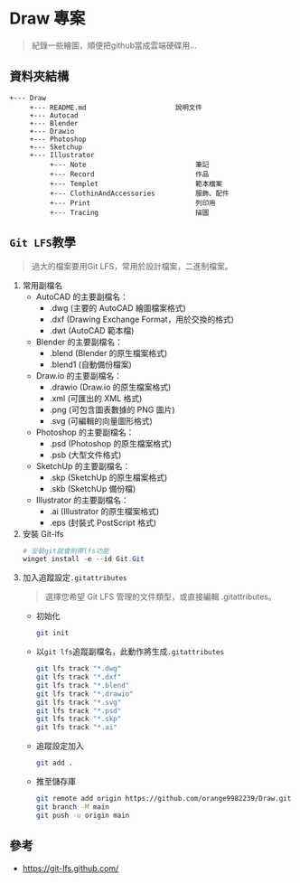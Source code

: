 # Draw 專案

> 紀錄一些繪圖，順便把github當成雲端硬碟用...

## 資料夾結構
```
+--- Draw
     +--- README.md                      說明文件
     +--- Autocad
     +--- Blender
     +--- Drawio
     +--- Photoshop
     +--- Sketchup
     +--- Illustrator
          +--- Note                           筆記
          +--- Record                         作品
          +--- Templet                        範本檔案
          +--- ClothinAndAccessories          服飾、配件
          +--- Print                          列印用
          +--- Tracing                        描圖
```

## `Git LFS`教學
> 過大的檔案要用Git LFS，常用於設計檔案，二進制檔案。

1. 常用副檔名
    * AutoCAD 的主要副檔名：
      * .dwg (主要的 AutoCAD 繪圖檔案格式)
      * .dxf (Drawing Exchange Format，用於交換的格式)
      * .dwt (AutoCAD 範本檔)
    * Blender 的主要副檔名：
      * .blend (Blender 的原生檔案格式)
      * .blend1 (自動備份檔案)
    * Draw.io 的主要副檔名：
      * .drawio (Draw.io 的原生檔案格式)
      * .xml (可匯出的 XML 格式)
      * .png (可包含圖表數據的 PNG 圖片)
      * .svg (可編輯的向量圖形格式)
    * Photoshop 的主要副檔名：
      * .psd (Photoshop 的原生檔案格式)
      * .psb (大型文件格式)
    * SketchUp 的主要副檔名：
      * .skp (SketchUp 的原生檔案格式)
      * .skb (SketchUp 備份檔)
    * Illustrator 的主要副檔名：
      * .ai (Illustrator 的原生檔案格式)
      * .eps (封裝式 PostScript 格式)
2. 安裝 Git-lfs
     ```ps1
     # 安裝git就會附帶lfs功能
     winget install -e --id Git.Git
     ```
3. 加入追蹤設定`.gitattributes`
   > 選擇您希望 Git LFS 管理的文件類型，或直接編輯 .gitattributes。
   * 初始化
     ``` bash
     git init
     ```
   * 以`git lfs`追蹤副檔名，此動作將生成`.gitattributes`
     ``` sh
     git lfs track "*.dwg"
     git lfs track "*.dxf"
     git lfs track "*.blend"
     git lfs track "*.drawio"
     git lfs track "*.svg"
     git lfs track "*.psd"
     git lfs track "*.skp"
     git lfs track "*.ai"
     ```
   * 追蹤設定加入
     ``` sh
     git add .
     ```
   * 推至儲存庫
     ``` sh
     git remote add origin https://github.com/orange9982239/Draw.git
     git branch -M main
     git push -u origin main
     ```
## 參考
   * https://git-lfs.github.com/